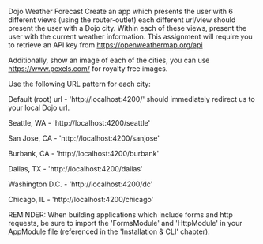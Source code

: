 Dojo Weather Forecast
Create an app which presents the user with 6 different views (using the router-outlet) each different url/view should present the user with a Dojo city. Within each of these views, present the user with the current weather information. This assignment will require you to retrieve an API key from https://openweathermap.org/api

Additionally, show an image of each of the cities, you can use https://www.pexels.com/ for royalty free images.

Use the following URL pattern for each city:

Default (root) url - 'http://localhost:4200/' should immediately redirect us to your local Dojo url. 

Seattle, WA - 'http://localhost:4200/seattle'

San Jose, CA - 'http://localhost:4200/sanjose'

Burbank, CA - 'http://localhost:4200/burbank'

Dallas, TX - 'http://localhost:4200/dallas'

Washington D.C. - 'http://localhost:4200/dc'

Chicago, IL - 'http://localhost:4200/chicago'

REMINDER: When building applications which include forms and http requests, be sure to import the 'FormsModule' and 'HttpModule' in your AppModule file (referenced in the 'Installation & CLI' chapter).